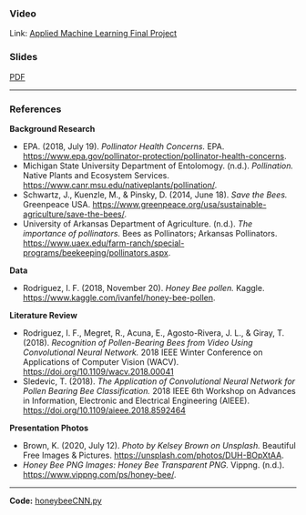### Video
 
Link: [Applied Machine Learning Final Project](https://youtu.be/tCWOIyk43dc)

### Slides

[PDF](https://github.com/natallzl/data310/blob/main/machine_learning_final.pdf)

------

### References

**Background Research**
- EPA. (2018, July 19). *Pollinator Health Concerns.* EPA. https://www.epa.gov/pollinator-protection/pollinator-health-concerns. 
- Michigan State University Department of Entolomogy. (n.d.). *Pollination.* Native Plants and Ecosystem Services. https://www.canr.msu.edu/nativeplants/pollination/. 
- Schwartz, J., Kuenzle, M., &amp; Pinsky, D. (2014, June 18). *Save the Bees.* Greenpeace USA. https://www.greenpeace.org/usa/sustainable-agriculture/save-the-bees/. 
- University of Arkansas Department of Agriculture. (n.d.). *The importance of pollinators.* Bees as Pollinators; Arkansas Pollinators. https://www.uaex.edu/farm-ranch/special-programs/beekeeping/pollinators.aspx. 

**Data**
- Rodriguez, I. F. (2018, November 20). *Honey Bee pollen.* Kaggle. https://www.kaggle.com/ivanfel/honey-bee-pollen. 

**Literature Review**
- Rodriguez, I. F., Megret, R., Acuna, E., Agosto-Rivera, J. L., &amp; Giray, T. (2018). *Recognition of Pollen-Bearing Bees from Video Using Convolutional Neural Network.* 2018 IEEE Winter Conference on Applications of Computer Vision (WACV). https://doi.org/10.1109/wacv.2018.00041 
- Sledevic, T. (2018). *The Application of Convolutional Neural Network for Pollen Bearing Bee Classification.* 2018 IEEE 6th Workshop on Advances in Information, Electronic and Electrical Engineering (AIEEE). https://doi.org/10.1109/aieee.2018.8592464 

**Presentation Photos**
- Brown, K. (2020, July 12). *Photo by Kelsey Brown on Unsplash.* Beautiful Free Images &amp; Pictures. https://unsplash.com/photos/DUH-BOpXtAA. 
- *Honey Bee PNG Images: Honey Bee Transparent PNG.* Vippng. (n.d.). https://www.vippng.com/ps/honey-bee/. 


------

**Code:** [honeybeeCNN.py](https://github.com/natallzl/data310/blob/main/honeybeeCNN.py)
